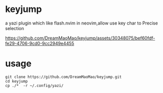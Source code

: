 # keyjump
a yazi plugin which like flash.nvim in neovim,allow use key char to Precise selection



https://github.com/DreamMaoMao/keyjump/assets/30348075/bef60fdf-fe29-4706-9cd0-9cc2949e4455



# usage
```
git clone https://github.com/DreamMaoMao/keyjump.git
cd keyjump
cp ./*  -r ~/.config/yazi/

```
